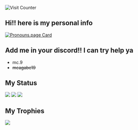 ![Visit Counter](https://count.getloli.com/get/@mcagabe19.github.readme?theme=rule34)

## Hi!! here is my personal info
[![Pronouns.page Card](https://pronouns-page.s3.eu-west-1.amazonaws.com/card/en/mcagabe19-01HZAQG9J0GTX39JFNNTP2X90W-dark.png)](https://en.pronouns.page/@mcagabe19)

## Add me in your discord!! I can try help ya
* mc.9
* ~~mcagabe19~~

## My Status
![](https://github-readme-stats.vercel.app/api?username=mcagabe19&show_icons=true&theme=synthwave)
![](https://github-readme-streak-stats.herokuapp.com/?user=mcagabe19&theme=synthwave&hide_border=false)
![](https://github-readme-stats.vercel.app/api/top-langs/?username=mcagabe19&layout=compact&show_icons=true&theme=synthwave)

## My Trophies
![](https://github-profile-trophy.vercel.app/?username=mcagabe19&theme=dracula&no-frame=false&no-bg=true&margin-w=4)
